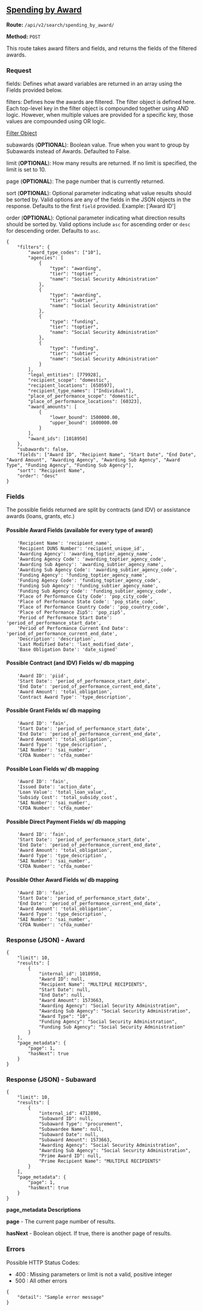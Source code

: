 ## [Spending by Award](#spending-by-award)
**Route:** `/api/v2/search/spending_by_award/`

**Method:** `POST`

This route takes award filters and fields, and returns the fields of the filtered awards.

### Request
fields: Defines what award variables are returned in an array using the Fields provided below.

filters: Defines how the awards are filtered.  The filter object is defined here.  Each top-level key in the filter object is compounded together using AND logic. However, when multiple values are provided for a specific key, those values are compounded using OR logic.

[Filter Object](../search_filters.md)

subawards (**OPTIONAL**): Boolean value.  True when you want to group by Subawards instead of Awards.  Defaulted to False.

limit (**OPTIONAL**): How many results are returned. If no limit is specified, the limit is set to 10.

page (**OPTIONAL**): The page number that is currently returned.

sort (**OPTIONAL**): Optional parameter indicating what value results should be sorted by. Valid options are any of the fields in the JSON objects in the response. Defaults to the first `field` provided. Example: ['Award ID']

order (**OPTIONAL**): Optional parameter indicating what direction results should be sorted by. Valid options include `asc` for ascending order or `desc` for descending order. Defaults to `asc`.

```
{
    "filters": {
        "award_type_codes": ["10"],
        "agencies": [
            {
                "type": "awarding",
                "tier": "toptier",
                "name": "Social Security Administration"
            },
            {
                "type": "awarding",
                "tier": "subtier",
                "name": "Social Security Administration"
            },
            {
                "type": "funding",
                "tier": "toptier",
                "name": "Social Security Administration"
            },
            {
                "type": "funding",
                "tier": "subtier",
                "name": "Social Security Administration"
            }
        ],
        "legal_entities": [779928],
        "recipient_scope": "domestic",
        "recipient_locations": [650597],
        "recipient_type_names": ["Individual"],
        "place_of_performance_scope": "domestic",
        "place_of_performance_locations": [60323],
        "award_amounts": [
            {
                "lower_bound": 1500000.00,
                "upper_bound": 1600000.00
            }
        ],
        "award_ids": [1018950]
    },
    "subawards": false,
    "fields": ["Award ID", "Recipient Name", "Start Date", "End Date", "Award Amount", "Awarding Agency", "Awarding Sub Agency", "Award Type", "Funding Agency", "Funding Sub Agency"],
    "sort": "Recipient Name",
    "order": "desc"
}
```
### Fields
The possible fields returned are split by contracts (and IDV) or assistance awards (loans, grants, etc.)

#### Possible Award Fields (available for every type of award)
```
    'Recipient Name': 'recipient_name',
    'Recipient DUNS Number': 'recipient_unique_id',
    'Awarding Agency': 'awarding_toptier_agency_name',
    'Awarding Agency Code': 'awarding_toptier_agency_code',
    'Awarding Sub Agency': 'awarding_subtier_agency_name',
    'Awarding Sub Agency Code': 'awarding_subtier_agency_code',
    'Funding Agency': 'funding_toptier_agency_name',
    'Funding Agency Code': 'funding_toptier_agency_code',
    'Funding Sub Agency': 'funding_subtier_agency_name',
    'Funding Sub Agency Code': 'funding_subtier_agency_code',
    'Place of Performance City Code': 'pop_city_code',
    'Place of Performance State Code': 'pop_state_code',
    'Place of Performance Country Code': 'pop_country_code',
    'Place of Performance Zip5': 'pop_zip5',
    'Period of Performance Start Date': 'period_of_performance_start_date',
    'Period of Performance Current End Date': 'period_of_performance_current_end_date',
    'Description': 'description',
    'Last Modified Date': 'last_modified_date',
    'Base Obligation Date': 'date_signed'
```

#### Possible Contract (and IDV) Fields w/ db mapping
```
    'Award ID': 'piid',
    'Start Date': 'period_of_performance_start_date',
    'End Date': 'period_of_performance_current_end_date',
    'Award Amount': 'total_obligation',
    'Contract Award Type': 'type_description',
 ```

#### Possible Grant Fields w/ db mapping
```
    'Award ID': 'fain',
    'Start Date': 'period_of_performance_start_date',
    'End Date': 'period_of_performance_current_end_date',
    'Award Amount': 'total_obligation',
    'Award Type': 'type_description',
    'SAI Number': 'sai_number',
    'CFDA Number': 'cfda_number'
```

#### Possible Loan Fields w/ db mapping
```
    'Award ID': 'fain',
    'Issued Date': 'action_date',
    'Loan Value': 'total_loan_value',
    'Subsidy Cost': 'total_subsidy_cost',
    'SAI Number': 'sai_number',
    'CFDA Number': 'cfda_number'
```

#### Possible Direct Payment Fields w/ db mapping
```
    'Award ID': 'fain',
    'Start Date': 'period_of_performance_start_date',
    'End Date': 'period_of_performance_current_end_date',
    'Award Amount': 'total_obligation',
    'Award Type': 'type_description',
    'SAI Number': 'sai_number',
    'CFDA Number': 'cfda_number'
```

#### Possible Other Award Fields w/ db mapping
```
    'Award ID': 'fain',
    'Start Date': 'period_of_performance_start_date',
    'End Date': 'period_of_performance_current_end_date',
    'Award Amount': 'total_obligation',
    'Award Type': 'type_description',
    'SAI Number': 'sai_number',
    'CFDA Number': 'cfda_number'
```

### Response (JSON) - Award

```
{
    "limit": 10,
    "results": [
        {
            "internal_id": 1018950,
            "Award ID": null,
            "Recipient Name": "MULTIPLE RECIPIENTS",
            "Start Date": null,
            "End Date": null,
            "Award Amount": 1573663,
            "Awarding Agency": "Social Security Administration",
            "Awarding Sub Agency": "Social Security Administration",
            "Award Type": "10",
            "Funding Agency": "Social Security Administration",
            "Funding Sub Agency": "Social Security Administration"
        }
    ],
    "page_metadata": {
        "page": 1,
        "hasNext": true
    }
}

```

### Response (JSON) - Subaward

```
{
    "limit": 10,
    "results": [
        {
            "internal_id": 4712890,
            "Subaward ID": null,
            "Subaward Type": "procurement",
            "Subawardee Name": null,
            "Subaward Date": null,
            "Subaward Amount": 1573663,
            "Awarding Agency": "Social Security Administration",
            "Awarding Sub Agency": "Social Security Administration",
            "Prime Award ID": null,
            "Prime Recipient Name": "MULTIPLE RECIPIENTS"
        }
    ],
    "page_metadata": {
        "page": 1,
        "hasNext": true
    }
}

```

**page_metadata Descriptions**

**page** - The current page number of results.

**hasNext** - Boolean object. If true, there is another page of results.


### Errors
Possible HTTP Status Codes:
* 400 : Missing parameters or limit is not a valid, positive integer
* 500 : All other errors

```
{
    "detail": "Sample error message"
}
```
